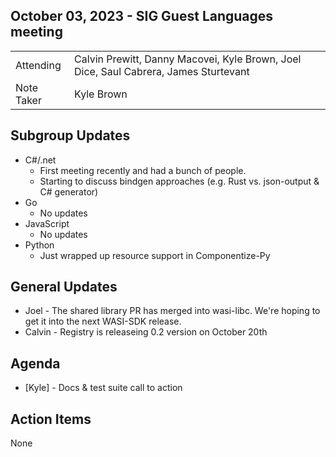 ## October 03, 2023 - SIG Guest Languages meeting

|          |      | 
| -------- | -------- |
| Attending  | Calvin Prewitt, Danny Macovei, Kyle Brown, Joel Dice, Saul Cabrera, James Sturtevant
| Note Taker | Kyle Brown

## Subgroup Updates

* C#/.net
    * First meeting recently and had a bunch of people.
    * Starting to discuss bindgen approaches (e.g. Rust vs. json-output & C# generator)
* Go
    * No updates
* JavaScript
    * No updates
* Python
    * Just wrapped up resource support in Componentize-Py

## General Updates

* Joel - The shared library PR has merged into wasi-libc. We're hoping to get it into the next WASI-SDK release.
* Calvin - Registry is releaseing 0.2 version on October 20th

## Agenda

* [Kyle] - Docs & test suite call to action

## Action Items

None
